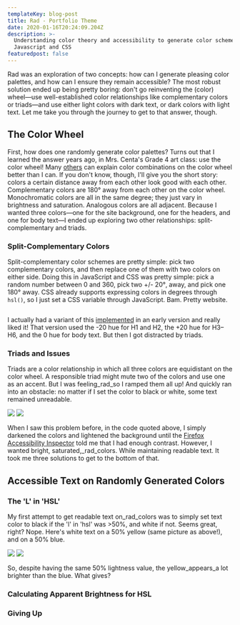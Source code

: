 ```yaml
---
templateKey: blog-post
title: Rad - Portfolio Theme
date: 2020-01-16T20:24:09.204Z
description: >-
  Understanding color theory and accessibility to generate color schemes in
  Javascript and CSS
featuredpost: false
---
```

Rad was an exploration of two concepts: how can I generate pleasing color palettes, and how can I ensure they remain accessible? The most robust solution ended up being pretty boring: don't go reinventing the (color) wheel&mdash;use well-established color relationships like complementary colors or triads&mdash;and use either light colors with dark text, or dark colors with light text. Let me take you through the journey to get to that answer, though.

## The Color Wheel

First, how does one randomly generate color palettes? Turns out that I learned the answer years ago, in Mrs. Centa's Grade 4 art class: use the color wheel! Many [others](http://www.worqx.com/color/combinations.htm) can explain color combinations on the color wheel better than I can. If you don't know, though, I'll give you the short story: colors a certain distance away from each other look good with each other. Complementary colors are 180° away from each other on the color wheel. Monochromatic colors are all in the same degree; they just vary in brightness and saturation. Analogous colors are all adjacent. Because I wanted three colors&mdash;one for the site background, one for the headers, and one for body text&mdash;I ended up exploring two other relationships: split-complementary and triads.

### Split-Complementary Colors

Split-complementary color schemes are pretty simple: pick two complementary colors, and then replace one of them with two colors on either side. Doing this in JavaScript and CSS was pretty simple: pick a random number between 0 and 360, pick two +/- 20°‚ away, and pick one 180° away. CSS already supports expressing colors in degrees through `hsl()`, so I just set a CSS variable through JavaScript. Bam. Pretty website.

```javascript

```

I actually had a variant of this [implemented](https://5d51ca39a2afe30009393cc6--jovial-engelbart-1fa19d.netlify.com) in an early version and really liked it! That version used the -20 hue for H1 and H2, the +20 hue for H3&ndash;H6, and the 0 hue for body text. But then I got distracted by triads.

### Triads and Issues

Triads are a color relationship in which all three colors are equidistant on the color wheel. A responsible triad might mute two of the colors and use one as an accent. But I was feeling_rad_so I ramped them all up! And quickly ran into an obstacle: no matter if I set the color to black or white, some text remained unreadable.

<img src="/assets/projects-portfolio-1.png">

<img src="/assets/projects-portfolio-2.png">

When I saw this problem before, in the code quoted above, I simply darkened the colors and lightened the background until the [Firefox Accessibility Inspector](https://developer.mozilla.org/en-US/docs/Tools/Accessibility_inspector) told me that I had enough contrast. However, I wanted bright, saturated,_rad_colors. While maintaining readable text. It took me three solutions to get to the bottom of that.

## Accessible Text on Randomly Generated Colors

### The 'L' in 'HSL'

My first attempt to get readable text on_rad_colors was to simply set text color to black if the 'l' in 'hsl' was >50%, and white if not. Seems great, right? Nope. Here's white text on a 50% yellow (same picture as above!), and on a 50% blue.

<img src="/assets/projects-portfolio-1.png">

<img src="/assets/projects-portfolio-4.png">

So, despite having the same 50% lightness value, the yellow_appears_a lot brighter than the blue. What gives?

### Calculating Apparent Brightness for HSL

### Giving Up
